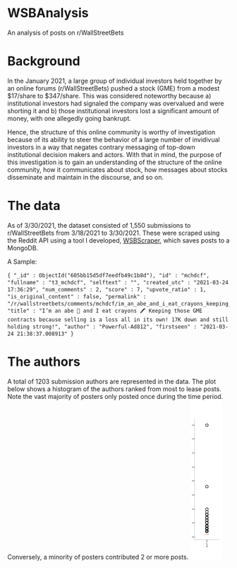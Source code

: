 # WSBAnalysis
An analysis of posts on r/WallStreetBets

# Background
In the January 2021, a large group of individual investors held together by an online forums (r/WallStreetBets) pushed a stock (GME) from a modest $17/share to $347/share. This was considered noteworthy because a) institutional investors had signaled the company was overvalued and were shorting it and b) those institutional investors lost a significant amount of money, with one allegedly going bankrupt.

Hence, the structure of this online community is worthy of investigation because of its ability to steer the behavior of a large number of invidivual investors in a way that negates contrary messaging of top-down institutional decision makers and actors. With that in mind, the purpose of this investigation is to gain an understanding of the structure of the online community, how it communicates about stock, how messages about stocks disseminate and maintain in the discourse, and so on.

# The data
As of 3/30/2021, the dataset consisted of 1,550 submissions to r/WallStreetBets from 3/18/2021 to 3/30/2021. These were scraped using the Reddit API using a tool I developed, [WSBScraper](https://github.com/AndrewSamaha/WSBScraper), which saves posts to a MongoDB.

A Sample:
```
{ "_id" : ObjectId("605bb15d5df7eedfb49c1b8d"), "id" : "mchdcf", "fullname" : "t3_mchdcf", "selftext" : "", "created_utc" : "2021-03-24 17:36:29", "num_comments" : 2, "score" : 7, "upvote_ratio" : 1, "is_original_content" : false, "permalink" : "/r/wallstreetbets/comments/mchdcf/im_an_abe_and_i_eat_crayons_keeping_those_gme/", "title" : "I’m an abe 🦍 and I eat crayons 🖍 Keeping those GME contracts because selling is a loss all in its own! 17K down and still holding strong!", "author" : "Powerful-Ad812", "firstseen" : "2021-03-24 21:38:37.008913" }
```

# The authors
A total of 1203 submission authors are represented in the data. The plot below shows a histogram of the authors ranked from most to lease posts. Note the vast majority of posters only posted once during the time period. Conversely, a minority of posters contributed 2 or more posts.
![Figure 1](figures/pda_numposts.png)
